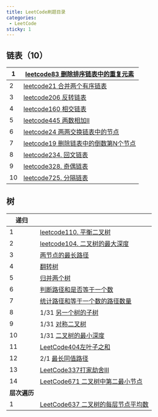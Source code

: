 ```yaml
---
title: LeetCode刷题目录
categories:
 - LeetCode
sticky: 1
---
```




## 链表（10）

| 1    | [leetcode83 删除排序链表中的重复元素](https://kingjzt.gitee.io/blogspace/blogs/LeetCode/2021-01/83.html) |
| ---- | ------------------------------------------------------------ |
| 2    | [leetcode21 合并两个有序链表](https://kingjzt.gitee.io/blogspace/blogs/LeetCode/2021-01/21.html) |
| 3    | [leetcode206 反转链表](https://kingjzt.gitee.io/blogspace/blogs/LeetCode/2021-01/206.html) |
| 4    | [leetcode160 相交链表](https://kingjzt.gitee.io/blogspace/blogs/LeetCode/2021-01/160.html) |
| 5    | [leetcode445 两数相加II](https://kingjzt.gitee.io/blogspace/blogs/LeetCode/2021-01/445.html) |
| 6    | [leetcode24 两两交换链表中的节点](https://kingjzt.gitee.io/blogspace/blogs/LeetCode/2021-01/24.html) |
| 7    | [leetcode19 删除链表中的倒数第N个节点](https://kingjzt.gitee.io/blogspace/blogs/LeetCode/2021-01/19.html) |
| 8    | [leetcode234. 回文链表](https://kingjzt.gitee.io/blogspace/blogs/LeetCode/2021-01/234.html) |
| 9    | [leetcode328. 奇偶链表](http://localhost:8080/blogspace/blogs/LeetCode/2021-01/328.html) |
| 10   | [leetcode725. 分隔链表](https://kingjzt.gitee.io/blogspace/blogs/LeetCode/2021-01/725.html) |

## 树

| 递归         |                                                              |
| ------------ | ------------------------------------------------------------ |
| 1            | [leetcode110.  平衡二叉树](https://kingjzt.gitee.io/blogspace/blogs/LeetCode/2021-01/110.html) |
| 2            | [leetcode104. 二叉树的最大深度](https://kingjzt.gitee.io/blogspace/blogs/LeetCode/2021-01/104.html) |
| 3            | [两节点的最长路径](https://kingjzt.gitee.io/blogspace/blogs/LeetCode/2021-01/543.html) |
| 4            | [翻转树](https://kingjzt.gitee.io/blogspace/blogs/LeetCode/2021-01/226.html) |
| 5            | [归并两个树](https://kingjzt.gitee.io/blogspace/blogs/LeetCode/2021-01/617.html) |
| 6            | [判断路径和是否等于一个数](https://kingjzt.gitee.io/blogspace/blogs/LeetCode/2021-01/112.html) |
| 7            | [统计路径和等于一个数的路径数量](https://kingjzt.gitee.io/blogspace/blogs/LeetCode/2021-01/437.html) |
| 8            | 1/31 [另一个树的子树](https://kingjzt.gitee.io/blogspace/blogs/LeetCode/2021-01/572.html) |
| 9            | 1/31 [对称二叉树](https://kingjzt.gitee.io/blogspace/blogs/LeetCode/2021-01/101.html) |
| 10           | 1/31 [二叉树的最小深度](https://kingjzt.gitee.io/blogspace/blogs/LeetCode/2021-01/111.html) |
| 11           | [LeetCode404左叶子之和](https://kingjzt.gitee.io/blogspace/blogs/LeetCode/2021-02/404.html) |
| 12           | 2/1 [最长同值路径](https://kingjzt.gitee.io/blogspace/blogs/LeetCode/2021-02/687.html) |
| 13           | [LeetCode337打家劫舍III](https://kingjzt.gitee.io/blogspace/blogs/LeetCode/2021-02/337.html) |
| 14           | [LeetCode671 二叉树中第二最小节点](https://kingjzt.gitee.io/blogspace/blogs/LeetCode/2021-02/671.html) |
| **层次遍历** |                                                              |
| 1            | [LeetCode637 二叉树的每层节点平均数](https://kingjzt.gitee.io/blogspace/blogs/LeetCode/2021-02/637.html) |

